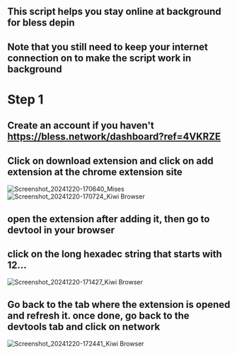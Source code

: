 ## This script helps you stay online at background for bless depin
## Note that you still need to keep your internet connection on to make the script work in background

# Step 1 
## Create an account if you haven't https://bless.network/dashboard?ref=4VKRZE
## Click on download extension and click on add extension at the chrome extension site
![Screenshot_20241220-170640_Mises](https://github.com/user-attachments/assets/5a984fa5-6af5-4067-add9-17aec7676d02)
![Screenshot_20241220-170724_Kiwi Browser](https://github.com/user-attachments/assets/f2869d11-cc4e-45d2-99f2-969add9e2d83)

## open the extension after adding it, then go to devtool in your browser

## click on the long hexadec string that starts with 12...

![Screenshot_20241220-171427_Kiwi Browser](https://github.com/user-attachments/assets/ff7da434-fad0-4fbf-a2e1-c5c1df63eb8d)

## Go back to the tab where the extension is opened and refresh it. once done, go back to the devtools tab and click on network

![Screenshot_20241220-172441_Kiwi Browser](https://github.com/user-attachments/assets/95789942-00c3-40c3-ab24-82df2c9c1745)

